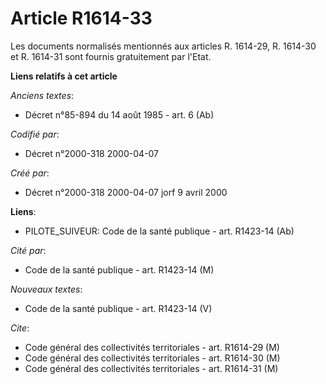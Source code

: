 # Article R1614-33

Les documents normalisés mentionnés aux articles R. 1614-29, R. 1614-30 et R. 1614-31 sont fournis gratuitement par l'Etat.

**Liens relatifs à cet article**

_Anciens textes_:

  - Décret n°85-894 du 14 août 1985 - art. 6 (Ab)

_Codifié par_:

  - Décret n°2000-318 2000-04-07

_Créé par_:

  - Décret n°2000-318 2000-04-07 jorf 9 avril 2000

**Liens**:

  - PILOTE_SUIVEUR: Code de la santé publique - art. R1423-14 (Ab)

_Cité par_:

  - Code de la santé publique - art. R1423-14 (M)

_Nouveaux textes_:

  - Code de la santé publique - art. R1423-14 (V)

_Cite_:

  - Code général des collectivités territoriales - art. R1614-29 (M)
  - Code général des collectivités territoriales - art. R1614-30 (M)
  - Code général des collectivités territoriales - art. R1614-31 (M)

